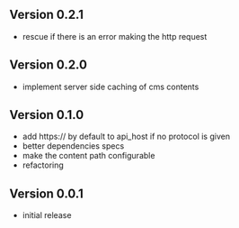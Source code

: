 ## Version 0.2.1

* rescue if there is an error making the http request

## Version 0.2.0

* implement server side caching of cms contents

## Version 0.1.0

* add https:// by default to api_host if no protocol is given
* better dependencies specs
* make the content path configurable
* refactoring

## Version 0.0.1

* initial release
